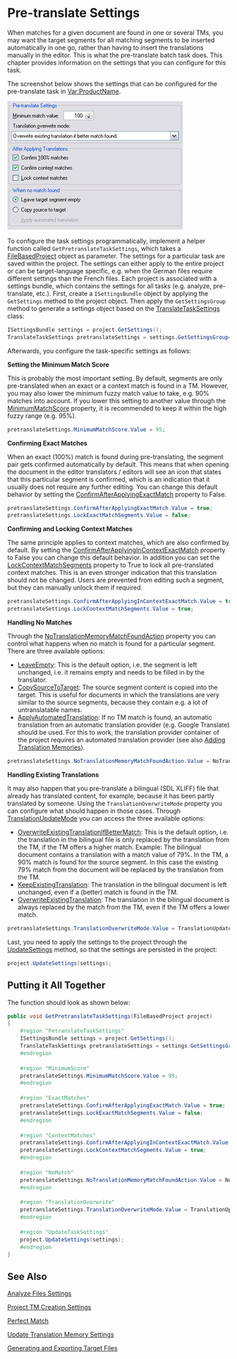 Pre-translate Settings
==

When matches for a given document are found in one or several TMs, you may want the target segments for all matching segments to be inserted automatically in one go, rather than having to insert the translations manually in the editor. This is what the pre-translate batch task does. This chapter provides information on the settings that you can configure for this task.


The screenshot below shows the settings that can be configured for the pre-translate task in <Var:ProductName>.

![ProjectApiPreTranslateSettings](images/ProjectApiPreTranslateSettings.jpg)

To configure the task settings programmatically, implement a helper function called     ```GetPretranslateTaskSettings```, which takes a [FileBasedProject](../../api/projectautomation/Sdl.ProjectAutomation.FileBased.FileBasedProject.yml) object as parameter. The settings for a particular task are saved within the project. The settings can either apply to the entire project or can be target-language specific, e.g. when the German files require different settings than the French files. Each project is associated with a settings bundle, which contains the settings for all tasks (e.g. analyze, pre-translate, etc.). First, create a ```ISettingsBundle``` object by applying the ```GetSettings``` method to the project object. Then apply the ```GetSettingsGroup``` method to generate a settings object based on the [TranslateTaskSettings](../../api/projectautomation/Sdl.ProjectAutomation.Settings.TranslateTaskSettings.yml) class:

```CS
ISettingsBundle settings = project.GetSettings();
TranslateTaskSettings pretranslateSettings = settings.GetSettingsGroup<TranslateTaskSettings>();
```

Afterwards, you configure the task-specific settings as follows:

**Setting the Minimum Match Score**

This is probably the most important setting. By default, segments are only pre-translated when an exact or a context match is found in a TM. However, you may also lower the minimum fuzzy match value to take, e.g. 90% matches into account. If you lower this setting to another value through the [MinimumMatchScore](../../api/projectautomation/Sdl.ProjectAutomation.Settings.TranslateTaskSettings.yml#Sdl_ProjectAutomation_Settings_TranslateTaskSettings_MinimumMatchScore) property, it is recommended to keep it within the high fuzzy range (e.g. 95%).

```CS
pretranslateSettings.MinimumMatchScore.Value = 95;
```

**Confirming Exact Matches**

When an exact (100%) match is found during pre-translating, the segment pair gets confirmed automatically by default. This means that when opening the document in the editor translators / editors will see an icon that states that this particular segment is confirmed, which is an indication that it usually does not require any further editing. You can change this default behavior by setting the [ConfirmAfterApplyingExactMatch](../../api/projectautomation/Sdl.ProjectAutomation.Settings.TranslateTaskSettings.yml#Sdl_ProjectAutomation_Settings_TranslateTaskSettings_ConfirmAfterApplyingExactMatch) property to False.

```CS
pretranslateSettings.ConfirmAfterApplyingExactMatch.Value = true;
pretranslateSettings.LockExactMatchSegments.Value = false;
```

**Confirming and Locking Context Matches**

The same principle applies to context matches, which are also confirmed by default. By setting the [ConfirmAfterApplyingInContextExactMatch](../../api/projectautomation/Sdl.ProjectAutomation.Settings.TranslateTaskSettings.yml#Sdl_ProjectAutomation_Settings_TranslateTaskSettings_ConfirmAfterApplyingInContextExactMatch) property to False you can change this default behavior. In addition you can set the [LockContextMatchSegments](../../api/projectautomation/Sdl.ProjectAutomation.Settings.TranslateTaskSettings.yml#Sdl_ProjectAutomation_Settings_TranslateTaskSettings_LockExactMatchSegments) property to True to lock all pre-translated context matches. This is an even stronger indication that this translation should not be changed. Users are prevented from editing such a segment, but they can manually unlock them if required.

```CS
pretranslateSettings.ConfirmAfterApplyingInContextExactMatch.Value = true;
pretranslateSettings.LockContextMatchSegments.Value = true;
```


**Handling No Matches**

Through the [NoTranslationMemoryMatchFoundAction](../../api/projectautomation/Sdl.ProjectAutomation.Settings.NoTranslationMemoryMatchFoundAction.yml) property you can control what happens when no match is found for a particular segment. There are three available options:

* [LeaveEmpty](../../api/projectautomation/Sdl.ProjectAutomation.Settings.NoTranslationMemoryMatchFoundAction.yml#fields): This is the default option, i.e. the segment is left unchanged, i.e. it remains empty and needs to be filled in by the translator.
* [CopySourceToTarget](../../api/projectautomation/Sdl.ProjectAutomation.Settings.NoTranslationMemoryMatchFoundAction.yml#fields): The source segment content is copied into the target. This is useful for documents in which the translations are very similar to the source segments, because they contain e.g. a lot of untranslatable names.
* [ApplyAutomatedTranslation](../../api/projectautomation/Sdl.ProjectAutomation.Settings.NoTranslationMemoryMatchFoundAction.yml#fields): If no TM match is found, an automatic translation from an automatic translation provider (e.g. Google Translate) should be used. For this to work, the translation provider container of the project requires an automated translation provider (see also [Adding Translation Memories](adding_translation_memories.md)).

```CS
pretranslateSettings.NoTranslationMemoryMatchFoundAction.Value = NoTranslationMemoryMatchFoundAction.CopySourceToTarget;
```

**Handling Existing Translations**

It may also happen that you pre-translate a bilingual (SDL XLIFF) file that already has translated content, for example, because it has been partly translated by someone. Using the ```TranslationOverwriteMode``` property you can configure what should happen in those cases. Through [TranslationUpdateMode](../../api/projectautomation/Sdl.ProjectAutomation.Settings.TranslationUpdateMode.yml) you can access the three available options:

* [OverwriteExistingTranslationIfBetterMatch](../../api/projectautomation/Sdl.ProjectAutomation.Settings.TranslationUpdateMode.yml#fields): This is the default option, i.e. the translation in the bilingual file is only replaced by the translation from the TM, if the TM offers a higher match. Example: The bilingual document contains a translation with a match value of 79%. In the TM, a 90% match is found for the source segment. In this case the existing 79% match from the document will be replaced by the translation from the TM.
* [KeepExistingTranslation](../../api/projectautomation/Sdl.ProjectAutomation.Settings.TranslationUpdateMode.yml#fields): The translation in the bilingual document is left unchanged, even if a (better) match is found in the TM.
* [OverwriteExistingTranslation](../../api/projectautomation/Sdl.ProjectAutomation.Settings.TranslationUpdateMode.yml#fields): The translation in the bilingual document is always replaced by the match from the TM, even if the TM offers a lower match.

```CS
pretranslateSettings.TranslationOverwriteMode.Value = TranslationUpdateMode.OverwriteExistingTranslation;
```
Last, you need to apply the settings to the project through the [UpdateSettings](../../api/projectautomation/Sdl.ProjectAutomation.FileBased.FileBasedProject.yml#Sdl_ProjectAutomation_FileBased_FileBasedProject_UpdateSettings_Sdl_Core_Globalization_Language_Sdl_Core_Settings_ISettingsBundle_) method, so that the settings are persisted in the project:

```CS
project.UpdateSettings(settings);
```

Putting it All Together
--

The function should look as shown below:

```CS
public void GetPretranslateTaskSettings(FileBasedProject project)
{
    #region "PetranslateTaskSettings"
    ISettingsBundle settings = project.GetSettings();
    TranslateTaskSettings pretranslateSettings = settings.GetSettingsGroup<TranslateTaskSettings>();
    #endregion

    #region "MinimumScore"
    pretranslateSettings.MinimumMatchScore.Value = 95;
    #endregion

    #region "ExactMatches"
    pretranslateSettings.ConfirmAfterApplyingExactMatch.Value = true;
    pretranslateSettings.LockExactMatchSegments.Value = false;
    #endregion

    #region "ContextMatches"
    pretranslateSettings.ConfirmAfterApplyingInContextExactMatch.Value = true;
    pretranslateSettings.LockContextMatchSegments.Value = true;
    #endregion

    #region "NoMatch"
    pretranslateSettings.NoTranslationMemoryMatchFoundAction.Value = NoTranslationMemoryMatchFoundAction.CopySourceToTarget;
    #endregion

    #region "TranslationOverwrite"
    pretranslateSettings.TranslationOverwriteMode.Value = TranslationUpdateMode.OverwriteExistingTranslation;
    #endregion

    #region "UpdateTaskSettings"
    project.UpdateSettings(settings);
    #endregion
}
```

See Also
--


[Analyze Files Settings](analyze_files_settings.md)

[Project TM Creation Settings](project_tm_creation_settings.md)

[Perfect Match](perfect_match.md)

[Update Translation Memory Settings](update_translation_memory_settings.md)

[Generating and Exporting Target Files](generating_and_exporting_target_files.md)
